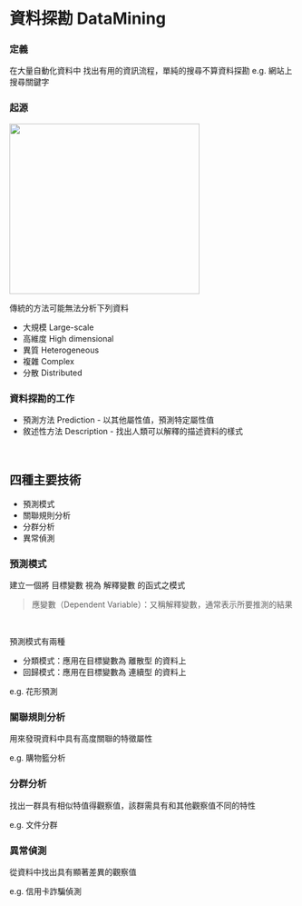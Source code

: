 # 資料探勘 DataMining
### 定義
在大量自動化資料中 找出有用的資訊流程，單純的搜尋不算資料探勘 e.g. 網站上搜尋關鍵字  
### 起源
<img src="https://user-images.githubusercontent.com/86312099/123188176-2b50d000-d4ce-11eb-8e08-5655709a249f.png" width="335" height="300">

傳統的方法可能無法分析下列資料
* 大規模 Large-scale
* 高維度 High dimensional
* 異質 Heterogeneous
* 複雜 Complex
* 分散 Distributed

### 資料探勘的工作
* 預測方法 Prediction - 以其他屬性值，預測特定屬性值  
* 敘述性方法 Description - 找出人類可以解釋的描述資料的樣式
</br>

## 四種主要技術
* 預測模式
* 關聯規則分析
* 分群分析
* 異常偵測

### 預測模式
建立一個將 目標變數 視為 解釋變數 的函式之模式
> 應變數（Dependent Variable）：又稱解釋變數，通常表示所要推測的結果
</br>

預測模式有兩種  
* 分類模式：應用在目標變數為 離散型 的資料上
* 回歸模式：應用在目標變數為 連續型 的資料上

e.g. 花形預測

### 關聯規則分析
用來發現資料中具有高度關聯的特徵屬性

e.g. 購物籃分析

### 分群分析
找出一群具有相似特值得觀察值，該群需具有和其他觀察值不同的特性

e.g. 文件分群

### 異常偵測
從資料中找出具有顯著差異的觀察值

e.g. 信用卡詐騙偵測


